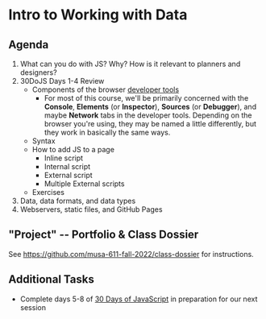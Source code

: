# Intro to Working with Data

## Agenda

1.  What can you do with JS? Why? How is it relevant to planners and designers?
1.  30DoJS Days 1-4 Review
    * Components of the browser [developer tools](https://github.com/musa-611-fall-2022/course-info/blob/main/resources/developer-consoles.md)
        - For most of this course, we'll be primarily concerned with the **Console**, **Elements** (or **Inspector**), **Sources** (or **Debugger**), and maybe **Network** tabs in the developer tools. Depending on the browser you're using, they may be named a little differently, but they work in basically the same ways.
    * Syntax
    * How to add JS to a page
        * Inline script
        * Internal script
        * External script
        * Multiple External scripts
    * Exercises
1.  Data, data formats, and data types
1.  Webservers, static files, and GitHub Pages

## "Project" -- Portfolio & Class Dossier

See https://github.com/musa-611-fall-2022/class-dossier for instructions.

## Additional Tasks

* Complete days 5-8 of [30 Days of JavaScript](https://github.com/Asabeneh/30-Days-Of-JavaScript) in preparation for our next session
